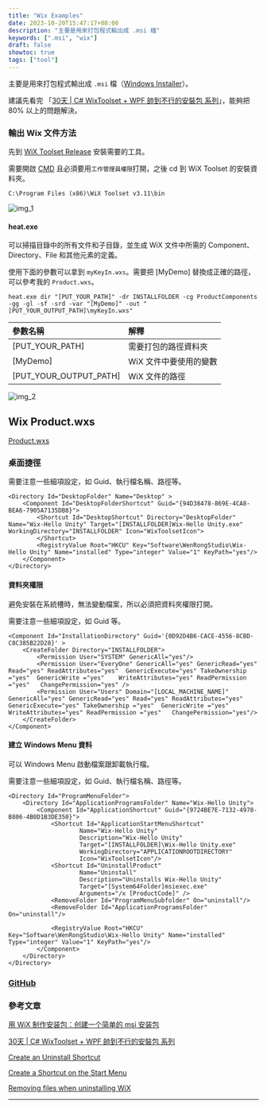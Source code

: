 ```yaml
---
title: "Wix Examples"
date: 2023-10-20T15:47:17+08:00
description: "主要是用來打包程式輸出成 .msi 檔"
keywords: [".msi", "wix"]
draft: false
showtoc: true
tags: ["tool"]
---
```

主要是用來打包程式輸出成 `.msi` 檔（[Windows Installer][wiki]）。

建議先看完 「[30天 | C# WixToolset + WPF 帥到不行的安裝包 系列][30d]」，能夠把 80% 以上的問題解決。

### 輸出 Wix 文件方法

先到 [WiX Toolset Release][wix3] 安裝需要的工具。

需要開啟 [CMD][cmd] 且必須要用`工作管理員權限`打開，之後 cd 到 WiX Toolset 的安裝資料夾。

```text
C:\Program Files (x86)\WiX Toolset v3.11\bin
```

![img_1]

#### heat.exe

可以掃描目錄中的所有文件和子目錄，並生成 WiX 文件中所需的 Component、Directory、File 和其他元素的定義。

使用下面的參數可以拿到 `myKeyIn.wxs`。需要把 [MyDemo] 替換成正確的路徑，可以參考我的 `Product.wxs`。

```text
heat.exe dir "[PUT_YOUR_PATH]" -dr INSTALLFOLDER -cg ProductComponents -gg -gl -sf -srd -var "[MyDemo]" -out "[PUT_YOUR_OUTPUT_PATH]\myKeyIn.wxs"
````

| 參數名稱               | 解釋                   |
| :--------------------- | :--------------------- |
| [PUT_YOUR_PATH]        | 需要打包的路徑資料夾   |
| [MyDemo]               | WiX 文件中要使用的變數 |
| [PUT_YOUR_OUTPUT_PATH] | WiX 文件的路徑         |

![img_2]

## Wix Product.wxs

[Product.wxs][Productwxs]

### 桌面捷徑

需要注意一些細項設定，如 Guid、執行檔名稱、路徑等。

``` wxc
<Directory Id="DesktopFolder" Name="Desktop" >
    <Component Id="DesktopFolderShortcut" Guid="{94D38478-869E-4CA8-BEA6-7905A7135DB8}">
        <Shortcut Id="DesktopShortcut" Directory="DesktopFolder" Name="Wix-Hello Unity" Target="[INSTALLFOLDER]Wix-Hello Unity.exe" WorkingDirectory="INSTALLFOLDER" Icon="WixToolsetIcon">
        </Shortcut>
        <RegistryValue Root="HKCU" Key="Software\WenRongStudio\Wix-Hello Unity" Name="installed" Type="integer" Value="1" KeyPath="yes"/>
    </Component>
</Directory>
```

#### 資料夾權限

避免安裝在系統槽時，無法變動檔案，所以必須把資料夾權限打開。

需要注意一些細項設定，如 Guid 等。

```wxc
<Component Id="InstallationDirectory" Guid='{0D92D4B6-CACE-4556-8CBD-C8C385B22D28}' >
    <CreateFolder Directory="INSTALLFOLDER">
        <Permission User="SYSTEM" GenericAll="yes"/>
        <Permission User="EveryOne" GenericAll="yes" GenericRead="yes" Read="yes" ReadAttributes="yes"  GenericExecute="yes" TakeOwnership ="yes"  GenericWrite ="yes"    WriteAttributes="yes" ReadPermission ="yes"   ChangePermission="yes" />
        <Permission User="Users" Domain="[LOCAL_MACHINE_NAME]" GenericAll="yes" GenericRead="yes" Read="yes" ReadAttributes="yes"  GenericExecute="yes" TakeOwnership ="yes"  GenericWrite ="yes"    WriteAttributes="yes" ReadPermission ="yes"   ChangePermission="yes"/>
    </CreateFolder>
</Component>
```

#### 建立 Windows Menu 資料

可以 Windows Menu 啟動檔案跟卸載執行檔。

需要注意一些細項設定，如 Guid、執行檔名稱、路徑等。

```wxc
<Directory Id="ProgramMenuFolder">
    <Directory Id="ApplicationProgramsFolder" Name="Wix-Hello Unity">
        <Component Id="ApplicationShortcut" Guid="{9724BE7E-7132-4978-B806-4B0D1B3DE350}">
            <Shortcut Id="ApplicationStartMenuShortcut"
                    Name="Wix-Hello Unity"
                    Description="Wix-Hello Unity"
                    Target="[INSTALLFOLDER]\Wix-Hello Unity.exe"
                    WorkingDirectory="APPLICATIONROOTDIRECTORY"
                    Icon="WixToolsetIcon"/>
            <Shortcut Id="UninstallProduct"
                    Name="Uninstall"
                    Description="Uninstalls Wix-Hello Unity"
                    Target="[System64Folder]msiexec.exe"
                    Arguments="/x [ProductCode]" />
            <RemoveFolder Id="ProgramMenuSubfolder" On="uninstall"/>
            <RemoveFolder Id="ApplicationProgramsFolder" On="uninstall"/>

            <RegistryValue Root="HKCU" Key="Software\WenRongStudio\Wix-Hello Unity" Name="installed" Type="integer" Value="1" KeyPath="yes"/>
        </Component>
    </Directory>
</Directory>
```

### [GitHub][github]

### 參考文章

[用 WiX 制作安装包：创建一个简单的 msi 安装包][wixblog]

[30天 | C# WixToolset + WPF 帥到不行的安裝包 系列][30d]

[Create an Uninstall Shortcut][wix1]

[Create a Shortcut on the Start Menu][wix2]

[Removing files when uninstalling WiX][Cleanup]

________________________________________________________________________________

[30d]:https://ithelp.ithome.com.tw/users/20139206/ironman/3901
[wix1]:https://wixtoolset.org/docs/v3/howtos/files_and_registry/create_uninstall_shortcut/
[wix2]:https://wixtoolset.org/docs/v3/howtos/files_and_registry/create_start_menu_shortcut/
[Cleanup]:https://stackoverflow.com/a/17513551
[wix3]:https://github.com/wixtoolset/wix3/releases
[wixblog]:https://blog.walterlv.com/post/getting-started-with-wix-toolset-msi-hello-world
[cmd]:https://zh.wikipedia.org/zh-tw/cmd.exe
[wiki]:https://zh.wikipedia.org/zh-tw/Windows_Installer
[img_1]:https://i.imgur.com/ovuJCka.png
[img_2]:https://i.imgur.com/SbjBwmv.png
[Productwxs]:https://raw.githubusercontent.com/Wenrong274/WixExamples/master/WixInstaller/WixToolset/Product.wxs
[github]:https://github.com/Wenrong274/WixExamples
